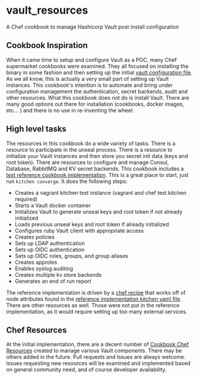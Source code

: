 # vault_resources
A Chef cookbook to manage Hashicorp Vault post install configuration

## Cookbook Inspiration
When it came time to setup and configure Vault as a POC, many Chef supermarket cookbooks were examined.  They all focused on installing the binary in some fashion and then setting up the initial [vault configuration file](https://www.vaultproject.io/docs/configuration/index.html).  As we all know, this is actually a very small part of setting up Vault instances.  This cookbook's intention is to automate and bring under configuration management the authentication, secret backends, audit and other resources.  What this cookbook does not do is install Vault.  There are many good options out there for installation (cookbooks, docker images, etc... ) and there is no use in re-inventing the wheel.

## High level tasks
The resources in this cookbook do a wide variety of tasks.  There is a resource to participate in the unseal process.  There is a resource to initialize your Vault instances and then store you secret init data (keys and root token).  There are resources to configure and manage Consul, Database, RabbitMQ and KV secret backends.  This cookbook includes a [test reference cookbook implementation](https://github.com/parchment-io/vault_resources/tree/master/test/cookbooks/reference_implementation).  This is a great place to start, just run `kitchen converge`.  It does the following steps:
- Creates a vagrant kitchen test instance (vagrant and chef test kitchen required)
- Starts a Vault docker container
- Initializes Vault to generate unseal keys and root token if not already initialized
- Loads previous unseal keys and root token if already initialized
- Configures ruby Vault client with appropriate access
- Creates policies
- Sets up LDAP authentication
- Sets up OIDC authentication
- Sets up OIDC roles, groups, and group aliases
- Creates approles
- Enables syslog auditing
- Creates multiple kv store backends
- Generates an end of run report

The reference implementation is driven by a [chef recipe](https://github.com/parchment-io/vault_resources/blob/master/test/cookbooks/reference_implementation/recipes/default.rb) that works off of node attributes found in the [reference implementation kitchen yaml file](https://github.com/parchment-io/vault_resources/blob/master/test/cookbooks/reference_implementation/.kitchen.yml).  There are other resources as well.  Those were not put in the reference implementation, as it would require setting up too many external services.

## Chef Resources
At the initial implementation, there are a decent number of [Cookbook Chef Resources](https://github.com/parchment-io/vault_resources/tree/master/resources) created to manage various Vault components.  There may be others added in the future.  Pull requests and Issues are always welcome.  Issues requesting new resources will be examined and implemented based on general community need, and of course developer availability.
